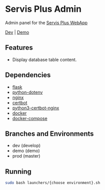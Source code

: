 # Servis Plus Admin

Admin panel for the [Servis Plus WebApp](https://github.com/The-One-Reborn-developer/servis-plus-dev)

[Dev](https://servisplus-admin-development.mooo.com:10443) | [Demo](https://servisplus-admin-demo.mooo.com:11443)

## Features

* Display database table content.

## Dependencies

* [flask](https://flask.palletsprojects.com/en/3.0.x/)
* [python-dotenv](https://github.com/theskumar/python-dotenv)
* [nginx](https://nginx.org/en/)
* [certbot](https://certbot.eff.org/)
* [python3-certbot-nginx](https://github.com/certbot/certbot/tree/main/certbot-nginx)
* [docker](https://www.docker.com/)
* [docker-compose](https://docs.docker.com/compose/)

## Branches and Environments

* dev (develop)
* demo (demo)
* prod (master)

## Running

```bash
sudo bash launchers/{choose environment}.sh
```
